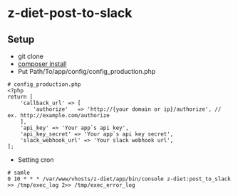 # z-diet-post-to-slack

## Setup

- git clone
- [composer install](https://getcomposer.org/doc/00-intro.md)
- Put Path/To/app/config/config_production.php
```
# config_production.php
<?php
return [
    'callback_url' => [
        'authorize'   => 'http://{your domain or ip}/authorize', // ex. http://example.com/authorize
    ],
    'api_key' => 'Your app`s api key',
    'api_key_secret' => 'Your app`s api key secret',
    'slack_webhook_url' => 'Your slack webhook url',
];
```
- Setting cron
```
# samle
0 10 * * * /var/www/vhosts/z-diet/app/bin/console z-diet:post_to_slack >> /tmp/exec_log 2>> /tmp/exec_error_log
```
